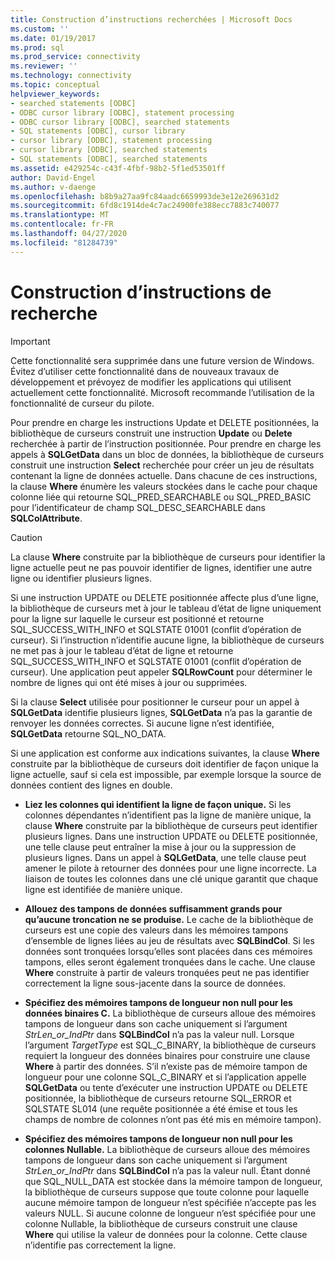 ```yaml
---
title: Construction d’instructions recherchées | Microsoft Docs
ms.custom: ''
ms.date: 01/19/2017
ms.prod: sql
ms.prod_service: connectivity
ms.reviewer: ''
ms.technology: connectivity
ms.topic: conceptual
helpviewer_keywords:
- searched statements [ODBC]
- ODBC cursor library [ODBC], statement processing
- ODBC cursor library [ODBC], searched statements
- SQL statements [ODBC], cursor library
- cursor library [ODBC], statement processing
- cursor library [ODBC], searched statements
- SQL statements [ODBC], searched statements
ms.assetid: e429254c-c43f-4fbf-98b2-5f1ed53501ff
author: David-Engel
ms.author: v-daenge
ms.openlocfilehash: b8b9a27aa9fc84aadc6659993de3e12e269631d2
ms.sourcegitcommit: 6fd8c1914de4c7ac24900fe388ecc7883c740077
ms.translationtype: MT
ms.contentlocale: fr-FR
ms.lasthandoff: 04/27/2020
ms.locfileid: "81284739"
---
```

# <a name="constructing-searched-statements"></a>Construction d’instructions de recherche
> [!IMPORTANT]  
>  Cette fonctionnalité sera supprimée dans une future version de Windows. Évitez d’utiliser cette fonctionnalité dans de nouveaux travaux de développement et prévoyez de modifier les applications qui utilisent actuellement cette fonctionnalité. Microsoft recommande l’utilisation de la fonctionnalité de curseur du pilote.  
  
 Pour prendre en charge les instructions Update et DELETE positionnées, la bibliothèque de curseurs construit une instruction **Update** ou **Delete** recherchée à partir de l’instruction positionnée. Pour prendre en charge les appels à **SQLGetData** dans un bloc de données, la bibliothèque de curseurs construit une instruction **Select** recherchée pour créer un jeu de résultats contenant la ligne de données actuelle. Dans chacune de ces instructions, la clause **Where** énumère les valeurs stockées dans le cache pour chaque colonne liée qui retourne SQL_PRED_SEARCHABLE ou SQL_PRED_BASIC pour l’identificateur de champ SQL_DESC_SEARCHABLE dans **SQLColAttribute**.  
  
> [!CAUTION]  
>  La clause **Where** construite par la bibliothèque de curseurs pour identifier la ligne actuelle peut ne pas pouvoir identifier de lignes, identifier une autre ligne ou identifier plusieurs lignes.  
  
 Si une instruction UPDATE ou DELETE positionnée affecte plus d’une ligne, la bibliothèque de curseurs met à jour le tableau d’état de ligne uniquement pour la ligne sur laquelle le curseur est positionné et retourne SQL_SUCCESS_WITH_INFO et SQLSTATE 01001 (conflit d’opération de curseur). Si l’instruction n’identifie aucune ligne, la bibliothèque de curseurs ne met pas à jour le tableau d’état de ligne et retourne SQL_SUCCESS_WITH_INFO et SQLSTATE 01001 (conflit d’opération de curseur). Une application peut appeler **SQLRowCount** pour déterminer le nombre de lignes qui ont été mises à jour ou supprimées.  
  
 Si la clause **Select** utilisée pour positionner le curseur pour un appel à **SQLGetData** identifie plusieurs lignes, **SQLGetData** n’a pas la garantie de renvoyer les données correctes. Si aucune ligne n’est identifiée, **SQLGetData** retourne SQL_NO_DATA.  
  
 Si une application est conforme aux indications suivantes, la clause **Where** construite par la bibliothèque de curseurs doit identifier de façon unique la ligne actuelle, sauf si cela est impossible, par exemple lorsque la source de données contient des lignes en double.  
  
-   **Liez les colonnes qui identifient la ligne de façon unique.** Si les colonnes dépendantes n’identifient pas la ligne de manière unique, la clause **Where** construite par la bibliothèque de curseurs peut identifier plusieurs lignes. Dans une instruction UPDATE ou DELETE positionnée, une telle clause peut entraîner la mise à jour ou la suppression de plusieurs lignes. Dans un appel à **SQLGetData**, une telle clause peut amener le pilote à retourner des données pour une ligne incorrecte. La liaison de toutes les colonnes dans une clé unique garantit que chaque ligne est identifiée de manière unique.  
  
-   **Allouez des tampons de données suffisamment grands pour qu’aucune troncation ne se produise.** Le cache de la bibliothèque de curseurs est une copie des valeurs dans les mémoires tampons d’ensemble de lignes liées au jeu de résultats avec **SQLBindCol**. Si les données sont tronquées lorsqu’elles sont placées dans ces mémoires tampons, elles seront également tronquées dans le cache. Une clause **Where** construite à partir de valeurs tronquées peut ne pas identifier correctement la ligne sous-jacente dans la source de données.  
  
-   **Spécifiez des mémoires tampons de longueur non null pour les données binaires C.** La bibliothèque de curseurs alloue des mémoires tampons de longueur dans son cache uniquement si l’argument *StrLen_or_IndPtr* dans **SQLBindCol** n’a pas la valeur null. Lorsque l’argument *TargetType* est SQL_C_BINARY, la bibliothèque de curseurs requiert la longueur des données binaires pour construire une clause **Where** à partir des données. S’il n’existe pas de mémoire tampon de longueur pour une colonne SQL_C_BINARY et si l’application appelle **SQLGetData** ou tente d’exécuter une instruction UPDATE ou DELETE positionnée, la bibliothèque de curseurs retourne SQL_ERROR et SQLSTATE SL014 (une requête positionnée a été émise et tous les champs de nombre de colonnes n’ont pas été mis en mémoire tampon).  
  
-   **Spécifiez des mémoires tampons de longueur non null pour les colonnes Nullable.** La bibliothèque de curseurs alloue des mémoires tampons de longueur dans son cache uniquement si l’argument *StrLen_or_IndPtr* dans **SQLBindCol** n’a pas la valeur null. Étant donné que SQL_NULL_DATA est stockée dans la mémoire tampon de longueur, la bibliothèque de curseurs suppose que toute colonne pour laquelle aucune mémoire tampon de longueur n’est spécifiée n’accepte pas les valeurs NULL. Si aucune colonne de longueur n’est spécifiée pour une colonne Nullable, la bibliothèque de curseurs construit une clause **Where** qui utilise la valeur de données pour la colonne. Cette clause n’identifie pas correctement la ligne.
